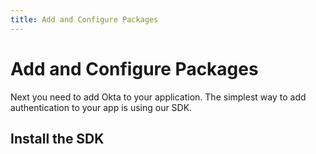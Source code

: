 ```yaml
---
title: Add and Configure Packages
---
```

# Add and Configure Packages
Next you need to add Okta to your application. The simplest way to add authentication to your app is using our SDK.

## Install the SDK
<StackSelector snippet="installsdk"/>